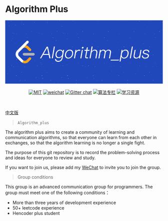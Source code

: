
# Algorithm Plus


<div align="center">  

<img src="https://raw.githubusercontent.com/JackLee-pro/algorithm_plus/master/pictures/algorithm_plus.png" width=""/> 
<br/>

[![MIT](https://img.shields.io/badge/LICENSE-MIT-blue)](https://github.com/JackLee-pro/algorithm_plus/blob/master/LICENSE)
[![weichat](https://img.shields.io/badge/weichat-s419505080s-green)](https://raw.githubusercontent.com/JackLee-pro/algorithm_plus/master/pictures/qr_code.jpg)
[![Gitter chat](https://img.shields.io/badge/Chat-Gitter-ff69b4.svg?label=Chat&logo=gitter&style=flat-square)](https://gitter.im/algorithm_plus)
[![算法专栏](https://img.shields.io/badge/LINK-Algorithms%20Column-orange)](http://gk.link/a/104fH)
[![学习资源](https://img.shields.io/badge/LiNK-Learning%20Resources-brightgreen)](https://github.com/JackLee-pro/algorithm_plus/blob/master/resources/study_resource.md)
</div><br>

[中文版](https://github.com/JackLee-pro/algorithm_plus/blob/master/README_CN.md)

> `Algorithm_plus`

The algorithm plus aims to create a community of learning and communication algorithms, so that everyone can learn from each other in exchanges, so that the algorithm learning is no longer a single fight.

The purpose of this git repository is to record the problem-solving process and ideas for everyone to review and study.

If you want to join us, please add my [WeChat](https://raw.githubusercontent.com/JackLee-pro/algorithm_plus/master/pictures/qr_code.jpg) to invite you to join the group.

> Group conditions

This group is an advanced communication group for programmers. The group must meet one of the following conditions：

* More than three years of development experience
* 50+ leetcode experience
* Hencoder plus student














